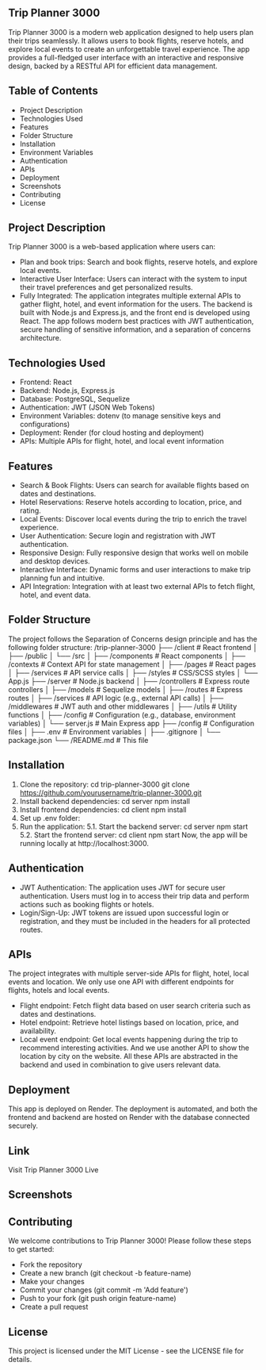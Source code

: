 ## Trip Planner 3000

Trip Planner 3000 is a modern web application designed to help users plan their trips seamlessly. It allows users to book flights, reserve hotels, and explore local events to create an unforgettable travel experience. The app provides a full-fledged user interface with an interactive and responsive design, backed by a RESTful API for efficient data management.

## Table of Contents

- Project Description 
- Technologies Used
- Features
- Folder Structure
- Installation
- Environment Variables
- Authentication
- APIs
- Deployment
- Screenshots
- Contributing
- License

## Project Description

Trip Planner 3000 is a web-based application where users can:
- Plan and book trips: Search and book flights, reserve hotels, and explore local events.
- Interactive User Interface: Users can interact with the system to input their travel preferences and get personalized results.
- Fully Integrated: The application integrates multiple external APIs to gather flight, hotel, and event information for the users.
The backend is built with Node.js and Express.js, and the front end is developed using React. The app follows modern best practices with JWT authentication, secure handling of sensitive information, and a separation of concerns architecture.

## Technologies Used

- Frontend: React
- Backend: Node.js, Express.js
- Database: PostgreSQL, Sequelize 
- Authentication: JWT (JSON Web Tokens)
- Environment Variables: dotenv (to manage sensitive keys and configurations)
- Deployment: Render (for cloud hosting and deployment)
- APIs: Multiple APIs for flight, hotel, and local event information

## Features

- Search & Book Flights: Users can search for available flights based on dates and destinations.
- Hotel Reservations: Reserve hotels according to location, price, and rating.
- Local Events: Discover local events during the trip to enrich the travel experience.
- User Authentication: Secure login and registration with JWT authentication.
- Responsive Design: Fully responsive design that works well on mobile and desktop devices.
- Interactive Interface: Dynamic forms and user interactions to make trip planning fun and intuitive.
- API Integration: Integration with at least two external APIs to fetch flight, hotel, and event data.

## Folder Structure
The project follows the Separation of Concerns design principle and has the following folder structure:
/trip-planner-3000
├── /client                    # React frontend
│   ├── /public
│   └── /src
│       ├── /components         # React components
│       ├── /contexts           # Context API for state management
│       ├── /pages              # React pages
│       ├── /services           # API service calls
│       ├── /styles             # CSS/SCSS styles
│       └── App.js
├── /server                    # Node.js backend
│   ├── /controllers           # Express route controllers
│   ├── /models                # Sequelize models
│   ├── /routes                # Express routes
│   ├── /services              # API logic (e.g., external API calls)
│   ├── /middlewares           # JWT auth and other middlewares
│   ├── /utils                 # Utility functions
│   ├── /config                # Configuration (e.g., database, environment variables)
│   └── server.js              # Main Express app
├── /config                    # Configuration files
│   ├── .env                   # Environment variables
│   ├── .gitignore
│   └── package.json
└── /README.md                 # This file

## Installation

1. Clone the repository:
cd trip-planner-3000
git clone https://github.com/yourusername/trip-planner-3000.git
2. Install backend dependencies:
cd server
npm install
3. Install frontend dependencies:
cd client
npm install
4. Set up .env folder:
5. Run the application:
5.1. Start the backend server:
cd server
npm start
5.2. Start the frontend server:
cd client
npm start
Now, the app will be running locally at http://localhost:3000.

## Authentication
- JWT Authentication: The application uses JWT for secure user authentication. Users must log in to access their trip data and perform actions such as booking flights or hotels.
- Login/Sign-Up: JWT tokens are issued upon successful login or registration, and they must be included in the headers for all protected routes.

## APIs
The project integrates with multiple server-side APIs for flight, hotel, local events and location.
We only use one API with different endpoints for flights, hotels and local events.
- Flight endpoint: Fetch flight data based on user search criteria such as dates and destinations.
- Hotel endpoint: Retrieve hotel listings based on location, price, and availability.
- Local event endpoint: Get local events happening during the trip to recommend interesting activities.
And we use another API to show the location by city on the website. 
All these APIs are abstracted in the backend and used in combination to give users relevant data.

## Deployment
This app is deployed on Render. The deployment is automated, and both the frontend and backend are hosted on Render with the database connected securely.

## Link
Visit Trip Planner 3000 Live


## Screenshots

## Contributing
We welcome contributions to Trip Planner 3000! Please follow these steps to get started:
- Fork the repository
- Create a new branch (git checkout -b feature-name)
- Make your changes
- Commit your changes (git commit -m 'Add feature')
- Push to your fork (git push origin feature-name)
- Create a pull request

## License
This project is licensed under the MIT License - see the LICENSE file for details.


